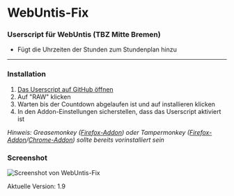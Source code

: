 # WebUntis-Fix
### Userscript für WebUntis (TBZ Mitte Bremen) ###

* Fügt die Uhrzeiten der Stunden zum Stundenplan hinzu

 - - - -
 
 ### Installation ###

1. [Das Userscript auf GitHub öffnen](https://github.com/flosommerfeld/WebUntis-Fix/blob/master/webuntis1.9.user.js)
2. Auf "RAW" klicken
3. Warten bis der Countdown abgelaufen ist und auf installieren klicken
4. In den Addon-Einstellungen sicherstellen, dass das Userscript aktiviert ist

*Hinweis: Greasemonkey ([Firefox-Addon](https://addons.mozilla.org/en-US/firefox/addon/greasemonkey/)) oder Tampermonkey ([Firefox-Addon](https://addons.mozilla.org/de/firefox/addon/tampermonkey/)/[Chrome-Addon](https://chrome.google.com/webstore/detail/tampermonkey/dhdgffkkebhmkfjojejmpbldmpobfkfo?hl=de)) sollte bereits vorinstalliert sein*


### Screenshot ###
![Screenshot von WebUntis-Fix](http://i.imgur.com/HC3y4nm.png "Screenshot von WebUntis-Fix")




Aktuelle Version: 1.9

